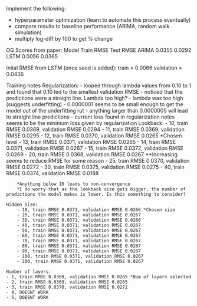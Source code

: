 Implement the following:
- hyperparameter optimization (learn to automate this process eventually)
- compare results to baseline performance (ARIMA, random walk simulation)
- multiply log-diff by 100 to get % change

OG Scores from paper: 
    Model  Train RMSE  Test RMSE
    ARIMA    0.0355      0.0292
    LSTM     0.0056      0.0365

Inital RMSE from LSTM (once seed is added):
    train = 0.0066
    validation = 0.0436

Training notes
    Regularization:
        - looped through lambda values from 0.10 to 1 and found that 0.10 led to the smallest validation RMSE
        - noticed that the predictions were a straight line. Lambda too high?
        - lambda was too high (suggests underfitting)
        - 0.0000001 seems to be small enough to get the model out of the underfitting rut
        - anything larger than 0.0000005 will lead to straight line predictions
        - current loss found in regularization notes seems to be the minimum loss given by regularization
    Lookback:
        - 10, train RMSE 0.0369, validation RMSE 0.0294
        - 11, train RMSE 0.0369, validation RMSE 0.0295
        - 12, train RMSE 0.0370, validation RMSE 0.0265 *Chosen level
        - 13, train RMSE 0.0371, validation RMSE 0.0265
        - 14, train RMSE 0.0371, validation RMSE 0.0267
        - 15, train RMSE 0.0372, validation RMSE 0.0269
        - 20, train RMSE 0.0368, validation RMSE 0.0267 **Increasing seems to reduce RMSE for some reason
        - 25, train RMSE 0.0370, validation RMSE 0.0272 
        - 30, train RMSE 0.0375, validation RMSE 0.0275
        - 40, train RMSE 0.0374, validation RMSE 0.0188

        *Anything below 10 leads to non-convergence
        *I do worry that as the lookback size gets bigger, the number of predictions the model makes is lower. Is this something to consider?

    Hidden Size:
        - 10, train RMSE 0.0371, validation RMSE 0.0266 *Chosen size
        - 20, train RMSE 0.0371, validation RMSE 0.0267
        - 30, train RMSE 0.0371, validation RMSE 0.0266
        - 40, train RMSE 0.0371, validation RMSE 0.0267
        - 50, train RMSE 0.0371, validation RMSE 0.0267
        - 60, train RMSE 0.0371, validation RMSE 0.0267
        - 70, train RMSE 0.0371, validation RMSE 0.0267
        - 80, train RMSE 0.0371, validation RMSE 0.0267
        - 90, train RMSE 0.0371, validation RMSE 0.0267
        - 100, train RMSE 0.0371, validation RMSE 0.0267
        - 200, train RMSE 0.0371, validation RMSE 0.0267
    
    Number of layers:
    - 1, train RMSE 0.0369, validation RMSE 0.0265 *Num of layers selected
    - 2, train RMSE 0.0369, validation RMSE 0.0265
    - 3, train RMSE 0.0370, validation RMSE 0.0272
    - 4, DOESNT WORK
    - 5, DOESNT WORK
        
